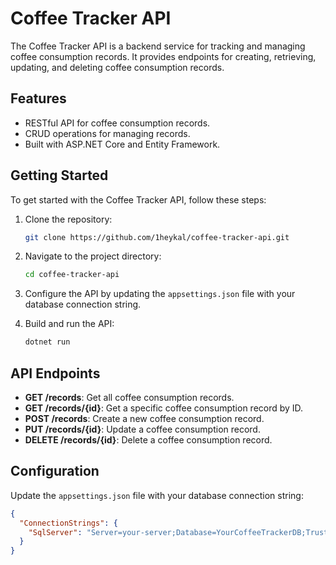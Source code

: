 # Coffee Tracker API

The Coffee Tracker API is a backend service for tracking and managing coffee consumption records. It provides endpoints for creating, retrieving, updating, and deleting coffee consumption records.

## Features

- RESTful API for coffee consumption records.
- CRUD operations for managing records.
- Built with ASP.NET Core and Entity Framework.

## Getting Started

To get started with the Coffee Tracker API, follow these steps:

1. Clone the repository:

    ```bash
    git clone https://github.com/1heykal/coffee-tracker-api.git
    ```

2. Navigate to the project directory:

    ```bash
    cd coffee-tracker-api
    ```

3. Configure the API by updating the `appsettings.json` file with your database connection string.

4. Build and run the API:

    ```bash
    dotnet run
    ```

## API Endpoints

- **GET /records**: Get all coffee consumption records.
- **GET /records/{id}**: Get a specific coffee consumption record by ID.
- **POST /records**: Create a new coffee consumption record.
- **PUT /records/{id}**: Update a coffee consumption record.
- **DELETE /records/{id}**: Delete a coffee consumption record.

## Configuration

Update the `appsettings.json` file with your database connection string:

```json
{
  "ConnectionStrings": {
    "SqlServer": "Server=your-server;Database=YourCoffeeTrackerDB;Trusted_Connection=True;"
  }
}

